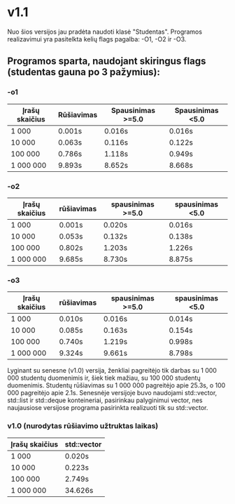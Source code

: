 # v1.1

Nuo šios versijos jau pradėta naudoti klasė "Studentas". Programos realizavimui yra pasitelkta kelių flags pagalba: -O1, -O2 ir -O3.

## Programos sparta, naudojant skiringus flags (studentas gauna po 3 pažymius):

### -o1
|  Įrašų skaičius  |  Rūšiavimas   |   Spausinimas >=5.0  |   Spausinimas <5.0   |
|------------------|---------------|----------------------|----------------------|
|    1 000         |  0.001s       |   0.016s             |   0.016s             |
|    10 000        |  0.063s       |   0.116s             |   0.122s             |
|    100 000       |  0.786s       |   1.118s             |   0.949s             |
|    1 000 000     |  9.893s       |   8.652s             |   8.668s             |

### -o2
|  Įrašų skaičius  |  rūšiavimas   |   spausinimas >=5.0  |   spausinimas <5.0   |
|------------------|---------------|----------------------|----------------------|
|    1 000         |  0.001s       |   0.020s             |   0.016s             |
|    10 000        |  0.053s       |   0.132s             |   0.138s             |
|    100 000       |  0.802s       |   1.203s             |   1.226s             |
|    1 000 000     |  9.685s       |   8.730s             |   8.875s             |

### -o3
|  Įrašų skaičius  |  rūšiavimas   |   spausinimas >=5.0  |   spausinimas <5.0   |
|------------------|---------------|----------------------|----------------------|
|    1 000         |  0.010s       |   0.016s             |   0.014s             |
|    10 000        |  0.085s       |   0.163s             |   0.154s             |
|    100 000       |  0.740s       |   1.219s             |   0.998s             |
|    1 000 000     |  9.324s       |   9.661s             |   8.798s             |

Lyginant su senesne (v1.0) versija, ženkliai pagreitėjo tik darbas su 1 000 000 studentų duomenimis ir, šiek tiek mažiau, su 100 000 studentų duomenimis.
Studentų rūšiavimas su 1 000 000 pagreitėjo apie 25.3s, o 100 000 pagreitėjo apie 2.1s.
Senesnėje versijoje buvo naudojami std::vector, std::list ir std::deque konteineriai, pasirinkau palyginimui vector, nes naujausiose versijose programa pasirinkta realizuoti tik su std::vector.

### v1.0 (nurodytas rūšiavimo užtruktas laikas)
|  Įrašų skaičius  |  std::vector  |
|------------------|---------------|
|    1 000         |  0.020s       |
|    10 000        |  0.223s       |
|    100 000       |  2.749s       |
|    1 000 000     |  34.626s      |
